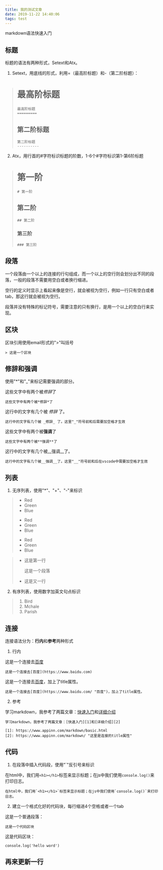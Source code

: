 ```yaml
---
title: 我的测试文章
date: 2019-11-22 14:40:06
tags: test
---
```

markdown语法快速入门
<!-- more -->
## 标题
标题的语法有两种形式，Setext和Atx。
1. Setext，用底线的形式，利用=（最高阶标题）和-（第二阶标题）：
> 最高阶标题
> ===========
>     最高阶标题
>     =========
> 第二阶标题
> -----------
>     第二阶标题
>     ----------
2. Atx，用行首的#字符标识标题的阶数，1-6个#字符标识第1-第6阶标题
> # 第一阶
>     # 第一阶
> ## 第二阶
>     ## 第二阶
> ### 第三阶
>     ### 第三阶

## 段落

一个段落由一个以上的连接的行句组成，而一个以上的空行则会划分出不同的段落，一般的段落不需要用空白或者换行缩进。

空行的定义时显示上看起来像是空行，就会被视为空行，例如一行只有空白或者tab，那这行就会被视为空行。

段落并没有特殊的标记符号，需要注意的只有换行，是用一个以上的空白行来实现。

## 区块
区块引用使用email形式的">"叫括号

    > 这是一个区块

## 修辞和强调
使用"*"和"_"来标记需要强调的部分。

这些文字中有两个被*修辞*了

    这些文字中有两个被*修辞*了

这行中的文字有几个被 _修辞_ 了。

    这行中的文字有几个被 _修辞_ 了。这里"_"符号前和后需要加空格才生效

这些文字中有两个被**强调**了

    这些文字中有两个被**强调**了

这行中的文字有几个被__强调__了。

    这行中的文字有几个被__强调__了。这里"__"符号前和后在vscode中需要加空格才生效

## 列表

1. 无序列表，使用"*"、"+"、"-"来标识

> * Red
> * Green
> * Blue
> 
> + Red
> + Green
> + Blue
> 
> - Red
> - Green
> - Blue

> * 这是第一行
>
>   这是一个段落
>
> * 这是又一行

2. 有序列表，使用数字加英文句点标识

> 1. Bird
> 2. Mchale
> 3. Parish

## 连接
连接语法分为：**行内**和**参考**两种形式
1. 行内

这是一个连接去[百度](https://www.baidu.com)

    这是一个连接去[百度](https://www.baidu.com)

这是一个连接去[百度](https://www.baidu.com "百度")，加上了title属性。

    这是一个连接去[百度](https://www.baidu.com/ "百度")，加上了title属性。

2. 参考

学习markdown，我参考了两篇文章：[快速入门][1]和[详细介绍][2]

[1]: https://www.appinn.com/markdown/basic.html
[2]: https://www.appinn.com/markdown/ "这里是连接的title属性"

    学习markdown，我参考了两篇文章：[快速入门][1]和[详细介绍][2]

    [1]: https://www.appinn.com/markdown/basic.html
    [2]: https://www.appinn.com/markdown/ "这里是连接的title属性"

## 代码
1. 在段落中插入代码段，使用"`"反引号来标识

在html中，我们用`<h1></h1>`标签来显示标题；在js中我们使用`console.log()`来打印日志。

    在html中，我们用`<h1></h1>`标签来显示标题；在js中我们使用`console.log()`来打印日志。

2. 建立一个格式化好的代码块，每行缩进4个空格或者一个tab

这是一个普通段落：

    这是一个代码区块

这是代码区块：

    console.log('hello word')

## 再来更新一行